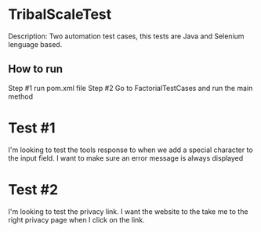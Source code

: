 # TribalScaleTest
Description: Two automation test cases, this tests are Java and Selenium lenguage based.

## How to run
Step #1 run pom.xml file
Step #2 Go to FactorialTestCases and run the main method

# Test #1

I'm looking to test the tools response to when we add a special character to the input field. I want to make sure an error message is always displayed 
# Test #2
I'm looking to test the privacy link. I want the website to the take me to the right privacy page when I click on the link. 
